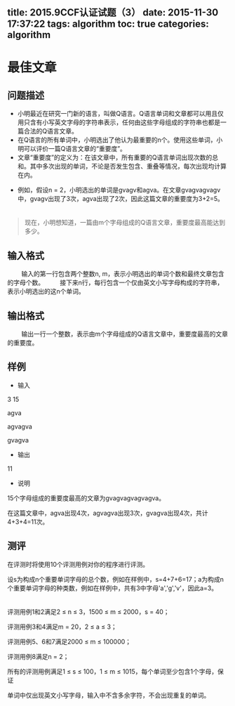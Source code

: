 title: 2015.9CCF认证试题（3）
date: 2015-11-30 17:37:22
tags: algorithm
toc: true
categories: algorithm
---


# 最佳文章 #

## 问题描述 ##

- 小明最近在研究一门新的语言，叫做Q语言。Q语言单词和文章都可以用且仅用只含有小写英文字母的字符串表示，任何由这些字母组成的字符串也都是一篇合法的Q语言文章。
　　
- 在Q语言的所有单词中，小明选出了他认为最重要的n个。使用这些单词，小明可以评价一篇Q语言文章的“重要度”。
　　
- 文章“重要度”的定义为：在该文章中，所有重要的Q语言单词出现次数的总和。其中多次出现的单词，不论是否发生包含、重叠等情况，每次出现均计算在内。
<!--more-->
- 例如，假设n = 2，小明选出的单词是gvagv和agva。在文章gvagvagvagv中，gvagv出现了3次，agva出现了2次，因此这篇文章的重要度为3+2=5。
　　
>现在，小明想知道，一篇由m个字母组成的Q语言文章，重要度最高能达到多少。

## 输入格式 ##
　　
输入的第一行包含两个整数n, m，表示小明选出的单词个数和最终文章包含的字母个数。
　　
接下来n行，每行包含一个仅由英文小写字母构成的字符串，表示小明选出的这n个单词。

## 输出格式 ##
　　
输出一行一个整数，表示由m个字母组成的Q语言文章中，重要度最高的文章的重要度。

## 样例 ##

- 输入

3 15

agva

agvagva

gvagva

- 输出

11

- 说明

15个字母组成的重要度最高的文章为gvagvagvagvagva。
　　

在这篇文章中，agva出现4次，agvagva出现3次，gvagva出现4次，共计4+3+4=11次。

## 测评 ##

在评测时将使用10个评测用例对你的程序进行评测。
　　

设s为构成n个重要单词字母的总个数，例如在样例中，s=4+7+6=17；a为构成n个重要单词字母的种类数，例如在样例中，共有3中字母'a','g','v'，因此a=3。
　　

评测用例1和2满足2 ≤ n ≤ 3，1500 ≤ m ≤ 2000，s = 40；
　　

评测用例3和4满足m = 20，2 ≤ a ≤ 3；
　　

评测用例5、6和7满足2000 ≤ m ≤ 100000；
　　

评测用例8满足n = 2；
　　

所有的评测用例满足1 ≤ s ≤ 100，1 ≤ m ≤ 1015，每个单词至少包含1个字母，保证

单词中仅出现英文小写字母，输入中不含多余字符，不会出现重复的单词。

